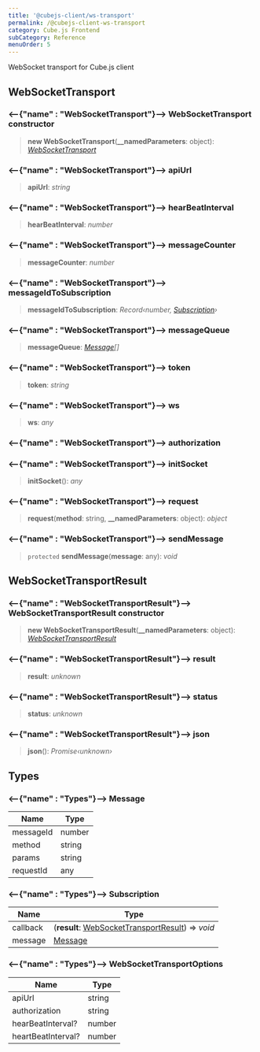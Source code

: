 ```yaml
---
title: '@cubejs-client/ws-transport'
permalink: /@cubejs-client-ws-transport
category: Cube.js Frontend
subCategory: Reference
menuOrder: 5
---
```


WebSocket transport for Cube.js client

## WebSocketTransport

### <--{"name" : "WebSocketTransport"}--> WebSocketTransport constructor

>  **new WebSocketTransport**(**__namedParameters**: object): *[WebSocketTransport](#web-socket-transport)*

### <--{"name" : "WebSocketTransport"}--> apiUrl

> **apiUrl**: *string*

### <--{"name" : "WebSocketTransport"}--> hearBeatInterval

> **hearBeatInterval**: *number*

### <--{"name" : "WebSocketTransport"}--> messageCounter

> **messageCounter**: *number*

### <--{"name" : "WebSocketTransport"}--> messageIdToSubscription

> **messageIdToSubscription**: *Record‹number, [Subscription](#types-subscription)›*

### <--{"name" : "WebSocketTransport"}--> messageQueue

> **messageQueue**: *[Message](#types-message)[]*

### <--{"name" : "WebSocketTransport"}--> token

> **token**: *string*

### <--{"name" : "WebSocketTransport"}--> ws

> **ws**: *any*

### <--{"name" : "WebSocketTransport"}--> authorization

### <--{"name" : "WebSocketTransport"}--> initSocket

>  **initSocket**(): *any*

### <--{"name" : "WebSocketTransport"}--> request

>  **request**(**method**: string, **__namedParameters**: object): *object*

### <--{"name" : "WebSocketTransport"}--> sendMessage

> `protected` **sendMessage**(**message**: any): *void*

## WebSocketTransportResult

### <--{"name" : "WebSocketTransportResult"}--> WebSocketTransportResult constructor

>  **new WebSocketTransportResult**(**__namedParameters**: object): *[WebSocketTransportResult](#result)*

### <--{"name" : "WebSocketTransportResult"}--> result

> **result**: *unknown*

### <--{"name" : "WebSocketTransportResult"}--> status

> **status**: *unknown*

### <--{"name" : "WebSocketTransportResult"}--> json

>  **json**(): *Promise‹unknown›*

## Types

### <--{"name" : "Types"}--> Message

Name | Type |
------ | ------ |
messageId | number |
method | string |
params | string |
requestId | any |

### <--{"name" : "Types"}--> Subscription

Name | Type |
------ | ------ |
callback |  (**result**: [WebSocketTransportResult](#result)) => *void* |
message | [Message](#types-message) |

### <--{"name" : "Types"}--> WebSocketTransportOptions

Name | Type |
------ | ------ |
apiUrl | string |
authorization | string |
hearBeatInterval? | number |
heartBeatInterval? | number |
